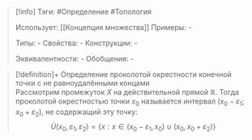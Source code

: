 > [!info]
> Тэги: #Определение #Топология  
> 
> Использует: [[Концепция множества]]
> Примеры: *-*
> 
> Типы: *-*
> Свойства: *-*
> Конструкции: *-*
> 
> Эквивалентности: *-*
> Обобщения: *-*

> [!definition]+ Определение проколотой окрестности конечной точки с не равноудалёнными концами  
> Рассмотрим промежуток $X$ на действительной прямой $\mathbb{R}$. Тогда проколотой окрестностью точки $x_0$ называется интервал $(x_0 - \varepsilon_1; x_0 + \varepsilon_2)$, не содержащий эту точку:
> $$\dot U(x_0,\varepsilon_1, \varepsilon_2)=\{x: x\in (x_0 - \varepsilon_1, x_0) \cup (x_0, x_0 + \varepsilon_2)\}$$